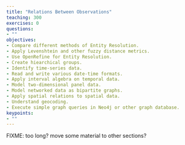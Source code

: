```yaml
---
title: "Relations Between Observations"
teaching: 300
exercises: 0
questions:
- ""
objectives:
- Compare different methods of Entity Resolution.
- Apply Levenshtein and other fuzzy distance metrics.
- Use OpenRefine for Entity Resolution.
- Create hiearchical groups.
- Identify time-series data.
- Read and write various date-time formats.
- Apply interval algebra on temporal data.
- Model two-dimensional panel data.
- Model networked data as bipartite graphs.
- Apply spatial relations to spatial data.
- Understand geocoding.
- Execute simple graph queries in Neo4j or other graph database.
keypoints:
- ""
---
```


FIXME: too long? move some material to other sections?

